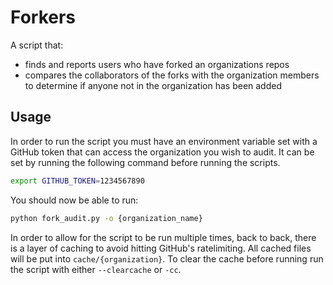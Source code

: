 # Forkers

A script that:
  - finds and reports users who have forked an organizations repos
  - compares the collaborators of the forks with the organization members to determine if anyone not in the organization has been added
  

## Usage
In order to run the script you must have an environment variable set with a GitHub token that can access the organization you wish to audit. It can be set by running the following command before running the scripts.
```bash
export GITHUB_TOKEN=1234567890
```

You should now be able to run:
```bash
python fork_audit.py -o {organization_name}
```

In order to allow for the script to be run multiple times, back to back, there is a layer of caching to avoid hitting GitHub's ratelimiting.
All cached files will be put into `cache/{organization}`.
To clear the cache before running run the script with either `--clearcache` or `-cc`.
